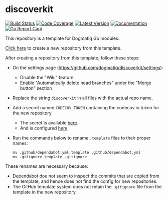 # discoverkit

[![Build Status](https://github.com/dogmatiq/discoverkit/workflows/CI/badge.svg)](https://github.com/dogmatiq/discoverkit/actions?workflow=CI)
[![Code Coverage](https://img.shields.io/codecov/c/github/dogmatiq/discoverkit/main.svg)](https://codecov.io/github/dogmatiq/discoverkit)
[![Latest Version](https://img.shields.io/github/tag/dogmatiq/discoverkit.svg?label=semver)](https://semver.org)
[![Documentation](https://img.shields.io/badge/go.dev-reference-007d9c)](https://pkg.go.dev/github.com/dogmatiq/discoverkit)
[![Go Report Card](https://goreportcard.com/badge/github.com/dogmatiq/discoverkit)](https://goreportcard.com/report/github.com/dogmatiq/discoverkit)

This repository is a template for Dogmatiq Go modules.

[Click here](https://github.com/dogmatiq/template/generate) to create a new
repository from this template.

After creating a repository from this template, follow these steps:

- On the settings page (https://github.com/dogmatiq/discoverkit/settings):
  - Disable the "Wiki" feature
  - Enable "Automatically delete head branches" under the "Merge button" section
- Replace the string `discoverkit` in all files with the actual repo name.
- Add a secret named `CODECOV_TOKEN` containing the codecov.io token for the new repository.
  - The secret is available [here](https://codecov.io/gh/dogmatiq/discoverkit/settings).
  - And is configured [here](https://github.com/dogmatiq/discoverkit/settings/secrets)
- Run the commands below to rename `.template` files to their proper names:

    ```
    mv .github/dependabot.yml.template .github/dependabot.yml
    mv .gitignore.template .gitignore
    ```

These renames are necessary because:
- Dependabot doe not seem to inspect the commits that are copied from the
  template, and hence does not find the config for new repositories.
- The GitHub template system does not retain the `.gitignore` file from the
  template in the new repository.
